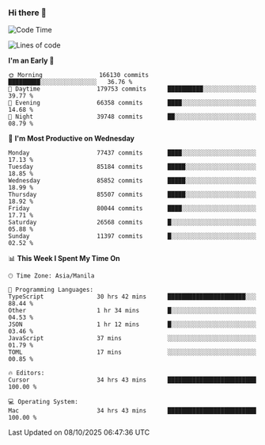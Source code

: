 ### Hi there 👋

<!--START_SECTION:waka-->
![Code Time](http://img.shields.io/badge/Code%20Time-6%2C357%20hrs%2034%20mins-blue)

![Lines of code](https://img.shields.io/badge/From%20Hello%20World%20I%27ve%20Written-148.9%20million%20lines%20of%20code-blue)

**I'm an Early 🐤** 

```text
🌞 Morning                166130 commits      █████████░░░░░░░░░░░░░░░░   36.76 % 
🌆 Daytime                179753 commits      ██████████░░░░░░░░░░░░░░░   39.77 % 
🌃 Evening                66358 commits       ████░░░░░░░░░░░░░░░░░░░░░   14.68 % 
🌙 Night                  39748 commits       ██░░░░░░░░░░░░░░░░░░░░░░░   08.79 % 
```
📅 **I'm Most Productive on Wednesday** 

```text
Monday                   77437 commits       ████░░░░░░░░░░░░░░░░░░░░░   17.13 % 
Tuesday                  85184 commits       █████░░░░░░░░░░░░░░░░░░░░   18.85 % 
Wednesday                85852 commits       █████░░░░░░░░░░░░░░░░░░░░   18.99 % 
Thursday                 85507 commits       █████░░░░░░░░░░░░░░░░░░░░   18.92 % 
Friday                   80044 commits       ████░░░░░░░░░░░░░░░░░░░░░   17.71 % 
Saturday                 26568 commits       █░░░░░░░░░░░░░░░░░░░░░░░░   05.88 % 
Sunday                   11397 commits       █░░░░░░░░░░░░░░░░░░░░░░░░   02.52 % 
```


📊 **This Week I Spent My Time On** 

```text
🕑︎ Time Zone: Asia/Manila

💬 Programming Languages: 
TypeScript               30 hrs 42 mins      ██████████████████████░░░   88.44 % 
Other                    1 hr 34 mins        █░░░░░░░░░░░░░░░░░░░░░░░░   04.53 % 
JSON                     1 hr 12 mins        █░░░░░░░░░░░░░░░░░░░░░░░░   03.46 % 
JavaScript               37 mins             ░░░░░░░░░░░░░░░░░░░░░░░░░   01.79 % 
TOML                     17 mins             ░░░░░░░░░░░░░░░░░░░░░░░░░   00.85 % 

🔥 Editors: 
Cursor                   34 hrs 43 mins      █████████████████████████   100.00 % 

💻 Operating System: 
Mac                      34 hrs 43 mins      █████████████████████████   100.00 % 
```


 Last Updated on 08/10/2025 06:47:36 UTC
<!--END_SECTION:waka-->


<!--
**rad182/rad182** is a ✨ _special_ ✨ repository because its `README.md` (this file) appears on your GitHub profile.

Here are some ideas to get you started:

- 🔭 I’m currently working on ...
- 🌱 I’m currently learning ...
- 👯 I’m looking to collaborate on ...
- 🤔 I’m looking for help with ...
- 💬 Ask me about ...
- 📫 How to reach me: ...
- 😄 Pronouns: ...
- ⚡ Fun fact: ...
-->
